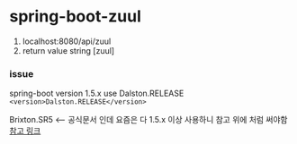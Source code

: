 # spring-boot-zuul


1. localhost:8080/api/zuul
2. return value string [zuul]

### issue

spring-boot version 1.5.x use Dalston.RELEASE
`<version>Dalston.RELEASE</version>`

Brixton.SR5 <-- 공식문서 인데 요즘은 다 1.5.x 이상 사용하니 참고 위에 처럼 써야함
[참고 링크](https://stackoverflow.com/questions/44646387/spring-boot-failed-to-introspect-annotated-methods-on-class-org-springframework)
